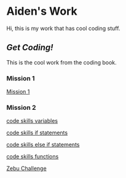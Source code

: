 # Aiden's Work

Hi, this is my work that has cool coding stuff.

## *Get Coding!*

This is the cool work from the coding book.

### Mission 1
 
[Mission 1](mission1_book1.html)

### Mission 2

[code skills variables](variable.html)

[code skills if statements](ifstatements.html)

[code skills else if statements](elseifstatements.html)

[code skills functions](functions.html)

[Zebu Challenge](zebu.html)


